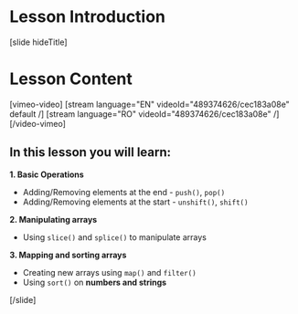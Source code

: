 # Lesson Introduction

[slide hideTitle]
# Lesson Content

[vimeo-video]
[stream language="EN" videoId="489374626/cec183a08e" default /]
[stream language="RO" videoId="489374626/cec183a08e"  /]
[/video-vimeo]

## In this lesson you will learn:

**1. Basic Operations**

- Adding/Removing elements at the end - `push()`, `pop()`
- Adding/Removing elements at the start - `unshift()`, `shift()`

**2. Manipulating arrays**

- Using `slice()` and `splice()` to manipulate arrays

**3. Mapping and sorting arrays**

- Creating new arrays using `map()` and `filter()`
- Using `sort()` on **numbers and strings**

[/slide]
